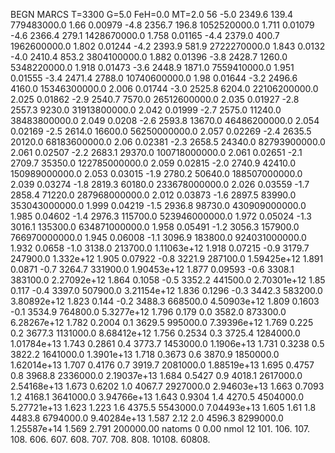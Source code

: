 BEGN
MARCS T=3300 G=5.0 FeH=0.0 MT=2.0
                  56
-5.0 2349.6 139.4 779483000.0 1.66 0.00979 
-4.8 2356.7 196.8 1052520000.0 1.711 0.01079 
-4.6 2366.4 279.1 1428670000.0 1.758 0.01165 
-4.4 2379.0 400.7 1962600000.0 1.802 0.01244 
-4.2 2393.9 581.9 2722270000.0 1.843 0.0132 
-4.0 2410.4 853.2 3804100000.0 1.882 0.01396 
-3.8 2428.7 1260.0 5348220000.0 1.918 0.01473 
-3.6 2448.9 1871.0 7559410000.0 1.951 0.01555 
-3.4 2471.4 2788.0 10740600000.0 1.98 0.01644 
-3.2 2496.6 4160.0 15346300000.0 2.006 0.01744 
-3.0 2525.8 6204.0 22106200000.0 2.025 0.01862 
-2.9 2540.7 7570.0 26512600000.0 2.035 0.01927 
-2.8 2557.3 9230.0 31913800000.0 2.042 0.01999 
-2.7 2575.0 11240.0 38483800000.0 2.049 0.0208 
-2.6 2593.8 13670.0 46486200000.0 2.054 0.02169 
-2.5 2614.0 16600.0 56250000000.0 2.057 0.02269 
-2.4 2635.5 20120.0 68183600000.0 2.06 0.02381 
-2.3 2658.5 24340.0 82793900000.0 2.061 0.02507 
-2.2 2683.1 29370.0 100718000000.0 2.061 0.02651 
-2.1 2709.7 35350.0 122785000000.0 2.059 0.02815 
-2.0 2740.9 42410.0 150989000000.0 2.053 0.03015 
-1.9 2780.2 50640.0 188507000000.0 2.039 0.03274 
-1.8 2819.3 60180.0 233678000000.0 2.026 0.03559 
-1.7 2858.4 71220.0 287968000000.0 2.012 0.03873 
-1.6 2897.5 83990.0 353043000000.0 1.999 0.04219 
-1.5 2936.8 98730.0 430909000000.0 1.985 0.04602 
-1.4 2976.3 115700.0 523946000000.0 1.972 0.05024 
-1.3 3016.1 135300.0 634871000000.0 1.958 0.05491 
-1.2 3056.3 157900.0 766970000000.0 1.945 0.06008 
-1.1 3096.9 183800.0 924031000000.0 1.932 0.0658 
-1.0 3138.0 213700.0 1.11063e+12 1.918 0.07215 
-0.9 3179.7 247900.0 1.332e+12 1.905 0.07922 
-0.8 3221.9 287100.0 1.59425e+12 1.891 0.0871 
-0.7 3264.7 331900.0 1.90453e+12 1.877 0.09593 
-0.6 3308.1 383100.0 2.27092e+12 1.864 0.1058 
-0.5 3352.2 441500.0 2.70301e+12 1.85 0.117 
-0.4 3397.0 507900.0 3.21154e+12 1.836 0.1296 
-0.3 3442.3 583200.0 3.80892e+12 1.823 0.144 
-0.2 3488.3 668500.0 4.50903e+12 1.809 0.1603 
-0.1 3534.9 764800.0 5.3277e+12 1.796 0.179 
0.0 3582.0 873300.0 6.28267e+12 1.782 0.2004 
0.1 3629.5 995000.0 7.39396e+12 1.769 0.225 
0.2 3677.3 1131000.0 8.68412e+12 1.756 0.2534 
0.3 3725.4 1284000.0 1.01784e+13 1.743 0.2861 
0.4 3773.7 1453000.0 1.1906e+13 1.731 0.3238 
0.5 3822.2 1641000.0 1.3901e+13 1.718 0.3673 
0.6 3870.9 1850000.0 1.62014e+13 1.707 0.4176 
0.7 3919.7 2081000.0 1.88519e+13 1.695 0.4757 
0.8 3968.8 2336000.0 2.19037e+13 1.684 0.5427 
0.9 4018.1 2617000.0 2.54168e+13 1.673 0.6202 
1.0 4067.7 2927000.0 2.94603e+13 1.663 0.7093 
1.2 4168.1 3641000.0 3.94766e+13 1.643 0.9304 
1.4 4270.5 4504000.0 5.27721e+13 1.623 1.223 
1.6 4375.5 5543000.0 7.04493e+13 1.605 1.61 
1.8 4483.8 6794000.0 9.40284e+13 1.587 2.12 
2.0 4596.3 8299000.0 1.25587e+14 1.569 2.791 
200000.00
natoms              0      0.00
nmol          12
          101.         106.       107.      108.         606.        607.        608.
          707.         708.       808.    10108.       60808.
